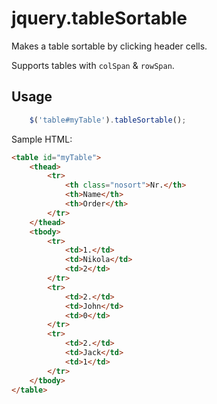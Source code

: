 # jquery.tableSortable

Makes a table sortable by clicking header cells.

Supports tables with `colSpan` & `rowSpan`.

## Usage

```js
    $('table#myTable').tableSortable();
```

Sample HTML:

```html
<table id="myTable">
    <thead>
        <tr>
            <th class="nosort">Nr.</th>
            <th>Name</th>
            <th>Order</th>
        </tr>
    </thead>
    <tbody>
        <tr>
            <td>1.</td>
            <td>Nikola</td>
            <td>2</td>
        </tr>
        <tr>
            <td>2.</td>
            <td>John</td>
            <td>0</td>
        </tr>
        <tr>
            <td>2.</td>
            <td>Jack</td>
            <td>1</td>
        </tr>
    </tbody>
</table>
```

